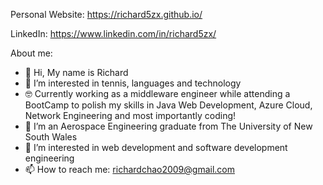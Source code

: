 Personal Website: https://richard5zx.github.io/

LinkedIn: https://www.linkedin.com/in/richard5zx/

About me:
- 👋 Hi, My name is Richard
- 👀 I’m interested in tennis, languages and technology 
- 🤓 Currently working as a middleware engineer while attending a BootCamp to polish my skills in Java Web Development, Azure Cloud, Network Engineering and most importantly coding!
- 🌱 I’m an Aerospace Engineering graduate from The University of New South Wales
- 💞️ I’m interested in web development and software development engineering
- 📫 How to reach me: richardchao2009@gmail.com

<!---
richard5zx/richard5zx is a ✨ special ✨ repository because its `README.md` (this file) appears on your GitHub profile.
You can click the Preview link to take a look at your changes.
--->
